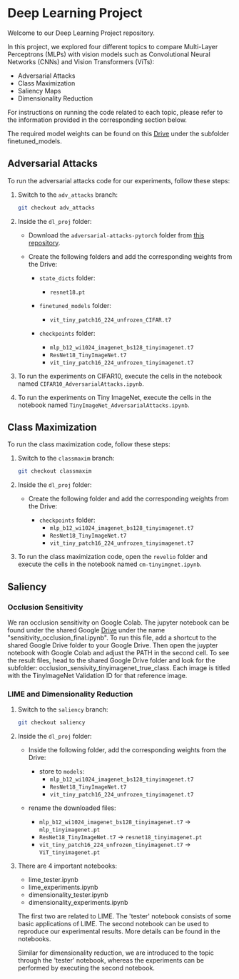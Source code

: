 # Deep Learning Project

Welcome to our Deep Learning Project repository.

In this project, we explored four different topics to compare Multi-Layer Perceptrons (MLPs) with vision models such as Convolutional Neural Networks (CNNs) and Vision Transformers (ViTs):

- Adversarial Attacks
- Class Maximization
- Saliency Maps
- Dimensionality Reduction

For instructions on running the code related to each topic, please refer to the information provided in the corresponding section below.

The required model weights can be found on this [Drive](https://drive.google.com/drive/folders/11Ma2KYE_OuFOHYrvX1R5ZWZtWJ4gC6c4) under the subfolder finetuned_models.

## Adversarial Attacks 

To run the adversarial attacks code for our experiments, follow these steps:

1. Switch to the `adv_attacks` branch:

    ```bash
    git checkout adv_attacks
    ```

2. Inside the `dl_proj` folder:

    - Download the `adversarial-attacks-pytorch` folder from [this repository](https://github.com/Harry24k/adversarial-attacks-pytorch.git).

    - Create the following folders and add the corresponding weights from the Drive:

        - `state_dicts` folder:
            - `resnet18.pt`

        - `finetuned_models` folder:
            - `vit_tiny_patch16_224_unfrozen_CIFAR.t7`

        - `checkpoints` folder:
            - `mlp_b12_wi1024_imagenet_bs128_tinyimagenet.t7`
            - `ResNet18_TinyImageNet.t7`
            - `vit_tiny_patch16_224_unfrozen_tinyimagenet.t7`

3. To run the experiments on CIFAR10, execute the cells in the notebook named `CIFAR10_AdversarialAttacks.ipynb`.

4. To run the experiments on Tiny ImageNet, execute the cells in the notebook named `TinyImageNet_AdversarialAttacks.ipynb`.


## Class Maximization

To run the class maximization code, follow these steps:

1. Switch to the `classmaxim` branch:

    ```bash
    git checkout classmaxim
    ```

2. Inside the `dl_proj` folder:

    - Create the following folder and add the corresponding weights from the Drive:

        - `checkpoints` folder:
            - `mlp_b12_wi1024_imagenet_bs128_tinyimagenet.t7`
            - `ResNet18_TinyImageNet.t7`
            - `vit_tiny_patch16_224_unfrozen_tinyimagenet.t7`

3. To run the class maximization code, open the `revelio` folder and execute the cells in the notebook named `cm-tinyimgnet.ipynb`.


## Saliency
### Occlusion Sensitivity
We ran occlusion sensitivity on Google Colab. The jupyter notebook can be found under the shared Google [Drive](https://drive.google.com/drive/folders/11Ma2KYE_OuFOHYrvX1R5ZWZtWJ4gC6c4) under the name "sensitivity_occlusion_final.ipynb".
To run this file, add a shortcut to the shared Google Drive folder to your Google Drive. Then open the juypter notebook with Google Colab and adjust the PATH in the second cell.
To see the result files, head to the shared Google Drive folder and look for the subfolder: occlusion_sensivity_tinyimagenet_true_class. Each image is titled with the TinyImageNet Validation ID for that reference image.

### LIME and Dimensionality Reduction
1. Switch to the `saliency` branch:

    ```bash
    git checkout saliency
    ```

2. Inside the `dl_proj` folder:

    - Inside the following folder, add the corresponding weights from the Drive:

        - store to `models`:
            - `mlp_b12_wi1024_imagenet_bs128_tinyimagenet.t7`
            - `ResNet18_TinyImageNet.t7`
            - `vit_tiny_patch16_224_unfrozen_tinyimagenet.t7`
        
    - rename the downloaded files:
      - `mlp_b12_wi1024_imagenet_bs128_tinyimagenet.t7` -> `mlp_tinyimagenet.pt`
      - `ResNet18_TinyImageNet.t7` -> `resnet18_tinyimagenet.pt`
      - `vit_tiny_patch16_224_unfrozen_tinyimagenet.t7` -> `ViT_tinyimagenet.pt`

3. There are 4 important notebooks:
    - lime_tester.ipynb
    - lime_experiments.ipynb
    - dimensionality_tester.ipynb
    - dimensionality_experiments.ipynb
    
    The first two are related to LIME. The 'tester' notebook consists of some basic applications of LIME.
    The second notebook can be used to reproduce our experimental results. More details can be found in the notebooks.
    
    Similar for dimensionality reduction, we are introduced to the topic through the 'tester' notebook, whereas the 
    experiments can be performed by executing the second notebook.
